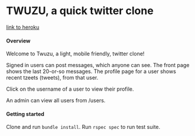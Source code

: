 # TWUZU, a quick twitter clone 

[link to heroku](https://twuzu.herokuapp.com)

#### Overview

Welcome to Twuzu, a light, mobile friendly, twitter clone! 

Signed in users can post messages, which anyone can see. The front page shows the last 20-or-so messages.
The profile page for a user shows recent tzeets (tweets), from that user. 

Click on the username of a user to view their profile. 

An admin can view all users from /users. 

#### Getting started
Clone and run `bundle install`. Run `rspec spec` to run test suite. 

